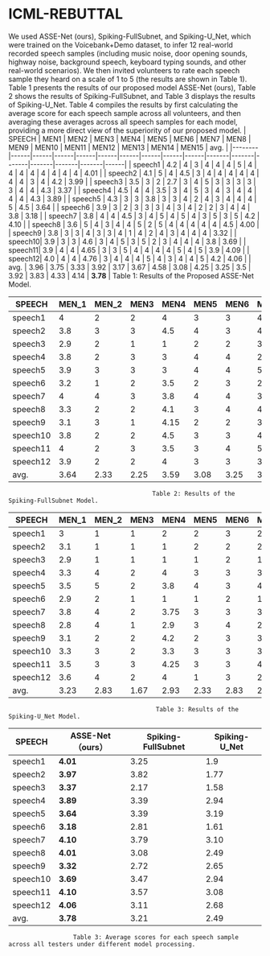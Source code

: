 # ICML-REBUTTAL
We used ASSE-Net (ours), Spiking-FullSubnet, and Spiking-U_Net, which were trained on the Voicebank+Demo dataset, to infer 12 real-world recorded speech samples (including music noise, door opening sounds, highway noise, background speech, keyboard typing sounds, and other real-world scenarios). We then invited volunteers to rate each speech sample they heard on a scale of 1 to 5 (the results are shown in Table 1). Table 1 presents the results of our proposed model ASSE-Net (ours), Table 2 shows the results of Spiking-FullSubnet, and Table 3 displays the results of Spiking-U_Net. Table 4 compiles the results by first calculating the average score for each speech sample across all volunteers, and then averaging these averages across all speech samples for each model, providing a more direct view of the superiority of our proposed model.
| SPEECH | MEN1 | MEN2 | MEN3 | MEN4 | MEN5 | MEN6 | MEN7 | MEN8 | MEN9 | MEN10 | MEN11 | MEN12 | MEN13 | MEN14 | MEN15 | avg. |
|--------|------|------|------|------|------|------|------|------|------|-------|-------|-------|-------|-------|-------|------|
| speech1 | 4.2  | 4    | 3    | 4    | 4    | 4    | 5    | 4    | 4    | 4     | 4     | 4     | 4     | 4     | 4     | 4.01 |
| speech2 | 4.1  | 5    | 4    | 4.5  | 3    | 4    | 4    | 4    | 4    | 4     | 4     | 4     | 3     | 4     | 4.2   | 3.99 |
| speech3 | 3.5  | 3    | 2    | 2.7  | 3    | 4    | 5    | 3    | 3    | 3     | 3     | 3     | 4     | 4     | 4.3   | 3.37 |
| speech4 | 4.5  | 4    | 4    | 3.5  | 3    | 4    | 5    | 3    | 4    | 3     | 4     | 4     | 4     | 4     | 4.3   | 3.89 |
| speech5 | 4.3  | 3    | 3    | 3.8  | 3    | 3    | 4    | 2    | 4    | 3     | 4     | 4     | 4     | 5     | 4.5   | 3.64 |
| speech6 | 3.9  | 3    | 2    | 3    | 3    | 3    | 4    | 3    | 4    | 2     | 2     | 3     | 4     | 4     | 3.8   | 3.18 |
| speech7 | 3.8  | 4    | 4    | 4.5  | 3    | 4    | 5    | 4    | 5    | 4     | 3     | 5     | 3     | 5     | 4.2   | 4.10 |
| speech8 | 3.6  | 5    | 4    | 3    | 4    | 4    | 5    | 2    | 5    | 4     | 4     | 4     | 4     | 4     | 4.5   | 4.00 |
| speech9 | 3.8  | 3    | 3    | 4    | 3    | 3    | 4    | 1    | 4    | 2     | 4     | 3     | 4     | 4     | 4     | 3.32 |
| speech10| 3.9  | 3    | 3    | 4.6  | 3    | 4    | 5    | 3    | 5    | 2     | 3     | 4     | 4     | 4     | 3.8   | 3.69 |
| speech11| 3.9  | 4    | 4    | 4.65 | 3    | 3    | 5    | 4    | 4    | 4     | 4     | 5     | 4     | 5     | 3.9   | 4.09 |
| speech12| 4.0  | 4    | 4    | 4.76 | 3    | 4    | 4    | 4    | 5    | 4     | 3     | 4     | 4     | 5     | 4.2   | 4.06 |
| avg.    | 3.96 | 3.75 | 3.33 | 3.92 | 3.17 | 3.67 | 4.58 | 3.08 | 4.25 | 3.25  | 3.5   | 3.92  | 3.83  | 4.33  | 4.14  | **3.78** |
                                            Table 1: Results of the Proposed ASSE-Net Model.




| SPEECH | MEN_1 | MEN_2 | MEN3 | MEN4 | MEN5 | MEN6 | MEN7 | MEN8 | MEN9 | MEN10 | MEN11 | MEN12 | MEN13 | MEN14 | MEN15 | avg. |
|--------|-------|-------|------|------|------|------|------|------|------|-------|-------|-------|-------|-------|-------|------|
| speech1 | 4     | 2     | 2    | 4    | 3    | 3    | 4    | 3    | 4    | 3     | 2     | 3     | 4     | 4     | 3.8   | 3.25 |
| speech2 | 3.8   | 3     | 3    | 4.5  | 4    | 3    | 4    | 4    | 4    | 4     | 4     | 4     | 4     | 4     | 4     | 3.82 |
| speech3 | 2.9   | 2     | 1    | 1    | 2    | 2    | 3    | 5    | 1    | 2     | 1     | 1     | 4     | 3     | 1.7   | 2.17 |
| speech4 | 3.8   | 2     | 3    | 3    | 4    | 4    | 2    | 4    | 3    | 4     | 3     | 3     | 4     | 4     | 4     | 3.39 |
| speech5 | 3.9   | 3     | 3    | 3    | 4    | 4    | 5    | 2    | 4    | 4     | 2     | 3     | 4     | 3     | 3     | 3.39 |
| speech6 | 3.2   | 1     | 2    | 3.5  | 2    | 3    | 2    | 4    | 3    | 3     | 4     | 2     | 4     | 3     | 2.5   | 2.81 |
| speech7 | 4     | 4     | 3    | 3.8  | 4    | 4    | 3    | 4    | 4    | 4     | 2     | 5     | 3     | 5     | 4     | 3.79 |
| speech8 | 3.3   | 2     | 2    | 4.1  | 3    | 4    | 4    | 1    | 3    | 4     | 1     | 3     | 4     | 4     | 3.8   | 3.08 |
| speech9 | 3.1   | 3     | 1    | 4.15 | 2    | 2    | 3    | 3    | 2    | 3     | 3     | 2     | 4     | 3     | 2.6   | 2.72 |
| speech10| 3.8   | 2     | 2    | 4.5  | 3    | 3    | 4    | 3    | 5    | 4     | 3     | 4     | 4     | 4     | 2.7   | 3.47 |
| speech11| 4     | 2     | 3    | 3.5  | 3    | 4    | 5    | 4    | 4    | 4     | 2     | 4     | 3     | 5     | 3     | 3.57 |
| speech12| 3.9   | 2     | 2    | 4    | 3    | 3    | 3    | 1    | 4    | 4     | 3     | 3     | 3     | 4     | 3.7   | 3.11 |
| avg.   | 3.64  | 2.33  | 2.25 | 3.59 | 3.08 | 3.25 | 3.5  | 3.17 | 3.42 | 3.58  | 2.5   | 3.08  | 3.75  | 3.83  | 3.23  | 3.21 |
                                            Table 2: Results of the Spiking-FullSubnet Model.

| SPEECH | MEN_1 | MEN_2 | MEN3 | MEN4 | MEN5 | MEN6 | MEN7 | MEN8 | MEN9 | MEN10 | MEN11 | MEN12 | MEN13 | MEN14 | MEN15 | avg.  |
|--------|-------|-------|------|------|------|------|------|------|------|-------|-------|-------|-------|-------|-------|-------|
| speech1 | 3     | 1     | 1    | 2    | 2    | 3    | 2    | 1    | 1    | 2     | 2     | 2     | 2     | 2     | 2.5   | 1.9   |
| speech2 | 3.1   | 1     | 1    | 1    | 2    | 2    | 2    | 1    | 1    | 2     | 2     | 1     | 3     | 2     | 2.4   | 1.77  |
| speech3 | 2.9   | 1     | 1    | 1    | 1    | 2    | 1    | 2    | 1    | 2     | 3     | 1     | 2     | 1     | 1.8   | 1.58  |
| speech4 | 3.3   | 4     | 2    | 4    | 3    | 3    | 3    | 3    | 2    | 3     | 3     | 3     | 3     | 2     | 2.9   | 2.95  |
| speech5 | 3.5   | 5     | 2    | 3.8  | 4    | 3    | 4    | 2    | 4    | 3     | 1     | 4     | 2     | 3     | 3.5   | 3.19  |
| speech6 | 2.9   | 2     | 1    | 1    | 1    | 2    | 1    | 3    | 1    | 2     | 2     | 1     | 2     | 1     | 1.2   | 1.61  |
| speech7 | 3.8   | 4     | 2    | 3.75 | 3    | 3    | 3    | 2    | 2    | 4     | 4     | 4     | 2     | 3     | 3     | 3.10  |
| speech8 | 2.8   | 4     | 1    | 2.9  | 3    | 4    | 2    | 2    | 2    | 3     | 1     | 3     | 2     | 2     | 2.6   | 2.49  |
| speech9 | 3.1   | 2     | 2    | 4.2  | 2    | 3    | 3    | 1    | 2    | 3     | 3     | 3     | 2     | 4     | 2.4   | 2.65  |
| speech10 | 3.3   | 3     | 2    | 3.3  | 3    | 3    | 3    | 3    | 3    | 3     | 3     | 3     | 3     | 3     | 2.5   | 2.94  |
| speech11 | 3.5   | 3     | 3    | 4.25 | 3    | 3    | 4    | 2    | 3    | 3     | 4     | 4     | 2     | 2     | 2.4   | 3.08  |
| speech12 | 3.6   | 4     | 2    | 4    | 1    | 3    | 2    | 1    | 4    | 4     | 2     | 3     | 2     | 2     | 2.6   | 2.68  |
| avg.|3.23 | 2.83 | 1.67 | 2.93 | 2.33 |2.83 |2.50 | 1.92 | 2.17 | 2.83| 2.50 | 2.67 | 2.25 | 2.25| 2.48 | **2.49** |
                                             Table 3: Results of the Spiking-U_Net Model.



| SPEECH |  ASSE-Net（ours） | Spiking-FullSubnet | Spiking-U_Net |
|--------|------------------|--------------------|---------------|
| speech1 | **4.01**             | 3.25               | 1.9           |
| speech2 | **3.97**             | 3.82               | 1.77          |
| speech3 | **3.37**             | 2.17               | 1.58          |
| speech4 |  **3.89**             | 3.39               | 2.94          |
| speech5 |   **3.64**             | 3.39               | 3.19          |
| speech6 |   **3.18**             | 2.81               | 1.61          |
| speech7 |   **4.10**              | 3.79               | 3.10          |
| speech8 |   **4.01**             | 3.08               | 2.49          |
| speech9 |    **3.32**             | 2.72               | 2.65          |
| speech10|  **3.69**             | 3.47               | 2.94          |
| speech11|    **4.10**              | 3.57               | 3.08          |
| speech12|     **4.06**             | 3.11               | 2.68          |
| avg.    |     **3.78**             | 3.21               | 2.49          |
                      Table 3: Average scores for each speech sample across all testers under different model processing.

